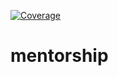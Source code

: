 [![Coverage](https://sonarcloud.io/api/project_badges/measure?project=wesley-ramos_mentorship&metric=coverage)](https://sonarcloud.io/summary/new_code?id=wesley-ramos_mentorship)

# mentorship

